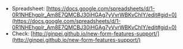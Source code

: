 * Spreadsheet: [https://docs.google.com/spreadsheets/d/1-0R1NHEhgplr_Am8E7QMCBJ30jHGAg7yVvrWBKvChIY/edit#gid=0](https://docs.google.com/spreadsheets/d/1-0R1NHEhgplr_Am8E7QMCBJ30jHGAg7yVvrWBKvChIY/edit#gid=0)
* Check: [http://ginpei.github.io/new-form-features-support/](http://ginpei.github.io/new-form-features-support/)


